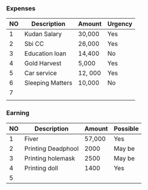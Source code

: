 ### Expenses 

| NO  | Description      | Amount  | Urgency |
| --- | ---------------- | ------- | ------- |
| 1   | Kudan Salary     | 30,000  | Yes     |
| 2   | Sbi CC           | 26,000  | Yes     |
| 3   | Education loan   | 14,400  | No      |
| 4   | Gold Harvest     | 5,000   | Yes     |
| 5   | Car service      | 12, 000 | Yes     |
| 6   | Sleeping Matters | 10,000  | No      |
| 7   |                  |         |         |
|     |                  |         |         |

### Earning 

| NO  | Description        | Amount | Possible |
| --- | ------------------ | ------ | -------- |
| 1   | Fiver              | 57,000 | Yes      |
| 2   | Printing Deadphool | 2000   | May be   |
| 3   | Printing holemask  | 2500   | May be   |
| 4   | Printing doll      | 1400   | Yes      |
| 5   |                    |        |          |
